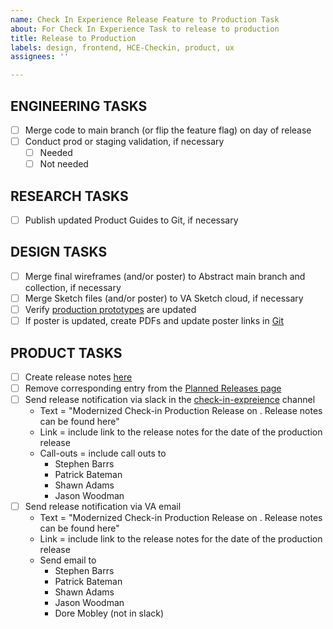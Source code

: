 ```yaml
---
name: Check In Experience Release Feature to Production Task
about: For Check In Experience Task to release to production
title: Release to Production
labels: design, frontend, HCE-Checkin, product, ux
assignees: ''

---
```


## ENGINEERING TASKS
- [ ] Merge code to main branch (or flip the feature flag) on day of release
- [ ] Conduct prod or staging validation, if necessary
   - [ ] Needed
   - [ ] Not needed

## RESEARCH TASKS
- [ ] Publish updated Product Guides to Git, if necessary

## DESIGN TASKS
- [ ]  Merge final wireframes (and/or poster) to Abstract main branch and collection, if necessary
- [ ]  Merge Sketch files (and/or poster) to VA Sketch cloud, if necessary
- [ ]  Verify [production prototypes](https://github.com/department-of-veterans-affairs/va.gov-team/tree/master/products/health-care/checkin/product#production-wireframes-in-va-sketch-cloud) are updated
- [ ] If poster is updated, create PDFs and update poster links in [Git](https://github.com/department-of-veterans-affairs/va.gov-team/tree/master/products/health-care/checkin/design/visual-collateral)

## PRODUCT TASKS
- [ ] Create release notes [here](https://github.com/department-of-veterans-affairs/va.gov-team/blob/master/products/health-care/checkin/release-plan/check-in-release-notes.md)
- [ ] Remove corresponding entry from the [Planned Releases page](https://github.com/department-of-veterans-affairs/va.gov-team/blob/master/products/health-care/checkin/release-plan/check-in-planned-releases.md)
- [ ] Send release notification via slack in the [check-in-expreience](https://dsva.slack.com/archives/C022AC2STBM) channel 
   - Text = "Modernized Check-in Production Release on <date>. Release notes can be found here" 
   - Link = include link to the release notes for the date of the production release
   - Call-outs = include call outs to
      - Stephen Barrs
      - Patrick Bateman
      - Shawn Adams
      - Jason Woodman
- [ ] Send release notification via VA email  
   - Text = "Modernized Check-in Production Release on <date>. Release notes can be found here" 
   - Link = include link to the release notes for the date of the production release
   - Send email to
      - Stephen Barrs
      - Patrick Bateman
      - Shawn Adams
      - Jason Woodman
      - Dore Mobley (not in slack)
